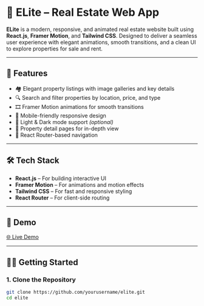 # 🏡 ELite – Real Estate Web App

**ELite** is a modern, responsive, and animated real estate website built using **React.js**, **Framer Motion**, and **Tailwind CSS**. Designed to deliver a seamless user experience with elegant animations, smooth transitions, and a clean UI to explore properties for sale and rent.

---

## 🚀 Features

- 🏘️ Elegant property listings with image galleries and key details
- 🔍 Search and filter properties by location, price, and type
- 🎞️ Framer Motion animations for smooth transitions
- 📱 Mobile-friendly responsive design
- 🌙 Light & Dark mode support *(optional)*
- 🔗 Property detail pages for in-depth view
- 🧭 React Router-based navigation

---

## 🛠 Tech Stack

- **React.js** – For building interactive UI
- **Framer Motion** – For animations and motion effects
- **Tailwind CSS** – For fast and responsive styling
- **React Router** – For client-side routing


---

## 📸 Demo
[🌐 Live Demo](https://elitenest-frontend.onrender.com/)



---

## 🧑‍💻 Getting Started

### 1. Clone the Repository

```bash
git clone https://github.com/yourusername/elite.git
cd elite
